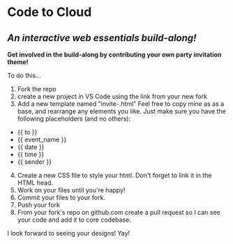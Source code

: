 # Code to Cloud

## _An interactive web essentials build-along!_

**Get involved in the build-along by contributing your own party invitation theme!**

To do this...

1. Fork the repo
2. create a new project in VS Code using the link from your new fork
3. Add a new template named "invite-<WHATEVER YOUR THEME IS CALLED>.html"
   Feel free to copy mine as as a base, and rearrange any elements you like.
   Just make sure you have the following placeholders (and no others):

- {{ to }}
- {{ event_name }}
- {{ date }}
- {{ time }}
- {{ sender }}

4. Create a new CSS file to style your html. Don't forget to link it in the HTML head.
5. Work on your files until you're happy!
6. Commit your files to your fork.
7. Push your fork
8. From your fork's repo on github.com create a pull request so I can see your code and add it to core codebase.

I look forward to seeing your designs!
Yay!
